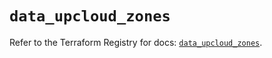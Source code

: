 # `data_upcloud_zones`

Refer to the Terraform Registry for docs: [`data_upcloud_zones`](https://registry.terraform.io/providers/upcloudltd/upcloud/5.8.0/docs/data-sources/zones).

